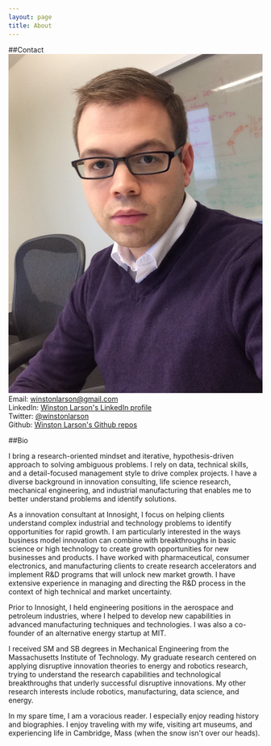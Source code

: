 ```yaml
---
layout: page
title: About
---
```


##Contact
![alt text](/images/about-img-pic.png "Profile pic")
Email: [winstonlarson@gmail.com](mailto:winstonlarson@gmail.com) <br>
LinkedIn: [Winston Larson's LinkedIn profile](https://www.linkedin.com/in/rwinstonlarson) <br>
Twitter: [@winstonlarson](https://www.twitter.com/winstonlarson) <br>
Github: [Winston Larson's Github repos](https://www.github.com/winstonlarson)

##Bio

I bring a research-oriented mindset and iterative, hypothesis-driven approach to solving ambiguous problems. I rely on data, technical skills, and a detail-focused management style to drive complex projects. I have a diverse background in innovation consulting, life science research, mechanical engineering, and industrial manufacturing that enables me to better understand problems and identify solutions.

As a innovation consultant at Innosight, I focus on helping clients understand complex industrial and technology problems to identify opportunities for rapid growth. I am particularly interested in the ways business model innovation can combine with breakthroughs in basic science or high technology to create growth opportunities for new businesses and products. I have worked with pharmaceutical, consumer electronics, and manufacturing clients to create research accelerators and implement R&D programs that will unlock new market growth. I have extensive experience in managing and directing the R&D process in the context of high technical and market uncertainty.

Prior to Innosight, I held engineering positions in the aerospace and petroleum industries, where I helped to develop new capabilities in advanced manufacturing techniques and technologies. I was also a co-founder of an alternative energy startup at MIT.

I received SM and SB degrees in Mechanical Engineering from the Massachusetts Institute of Technology. My graduate research centered on applying disruptive innovation theories to energy and robotics research, trying to understand the research capabilities and technological breakthroughs that underly successful disruptive innovations. My other research interests include robotics, manufacturing, data science, and energy.

In my spare time, I am a voracious reader. I especially enjoy reading history and biographies. I enjoy traveling with my wife, visiting art museums, and experiencing life in Cambridge, Mass (when the snow isn't over our heads).
